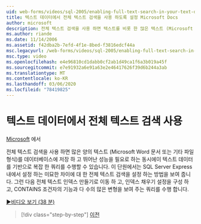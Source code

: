 ```yaml
---
uid: web-forms/videos/sql-2005/enabling-full-text-search-in-your-text-data
title: 텍스트 데이터에서 전체 텍스트 검색을 사용 하도록 설정 Microsoft Docs
author: microsoft
description: 전체 텍스트 검색을 사용 하면 텍스트를 비롯 한 많은 텍스트 (Microsoft Word 문서 또는 기타 파일 형식)를 데이터베이스에 저장 하 고 복잡 한 qu를 수행할 수 있습니다.
ms.author: riande
ms.date: 11/14/2006
ms.assetid: f42dba2b-7efd-4f1e-8bed-f3816edcf44a
msc.legacyurl: /web-forms/videos/sql-2005/enabling-full-text-search-in-your-text-data
msc.type: video
ms.openlocfilehash: e4e96810cd1dabb0cf2ab1d49ca1f6a3b019a45f
ms.sourcegitcommit: e7e91932a6e91a63e2e46417626f39d6b244a3ab
ms.translationtype: MT
ms.contentlocale: ko-KR
ms.lasthandoff: 03/06/2020
ms.locfileid: "78419825"
---
```

# <a name="enabling-full-text-search-in-your-text-data"></a>텍스트 데이터에서 전체 텍스트 검색 사용

[Microsoft](https://github.com/microsoft) 에서

전체 텍스트 검색을 사용 하면 많은 양의 텍스트 (Microsoft Word 문서 또는 기타 파일 형식)를 데이터베이스에 저장 하 고 뛰어난 성능을 필요로 하는 동시에이 텍스트 데이터를 기반으로 복잡 한 쿼리를 수행할 수 있습니다. 이 단원에서는 SQL Server Express 내에서 설정 하는 미묘한 차이에 대 한 전체 텍스트 검색을 설정 하는 방법을 보여 줍니다. 그런 다음 전체 텍스트 인덱스 만들기로 이동 하 고, 인덱스 채우기 설정을 구성 하 고, CONTAINS 조건자의 기능과 다 수의 많은 변형을 보여 주는 쿼리를 수행 합니다.

[&#9654;비디오 보기 (38 분)](https://channel9.msdn.com/Blogs/ASP-NET-Site-Videos/enabling-full-text-search-in-your-text-data)

> [!div class="step-by-step"]
> [이전](creating-and-using-stored-procedures.md)
